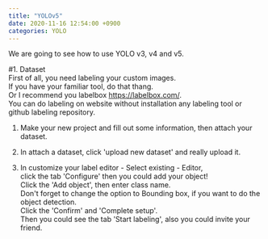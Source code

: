 ```yaml
---
title: "YOLOv5"
date: 2020-11-16 12:54:00 +0900
categories: YOLO
---
```


We are going to see how to use YOLO v3, v4 and v5.    

#1. Dataset    
First of all, you need labeling your custom images.    
If you have your familiar tool, do that thang.    
Or I recommend you labelbox <https://labelbox.com/>.    
You can do labeling on website without installation any labeling tool or github labeling repository.    

1. Make your new project and fill out some information, then attach your dataset.    

2. In attach a dataset, click 'upload new dataset' and really upload it.    

3. In customize your label editor - Select existing - Editor,    
click the tab 'Configure' then you could add your object!    
Click the 'Add object', then enter class name.    
Don't forget to change the option to Bounding box, if you want to do the object detection.    
Click the 'Confirm' and 'Complete setup'.    
Then you could see the tab 'Start labeling', also you could invite your friend.    
